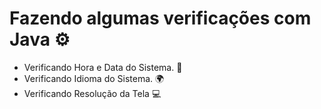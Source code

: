 # Fazendo algumas verificações com Java :gear:

- Verificando Hora e Data do Sistema.  :date:
- Verificando Idioma do Sistema. :earth_africa:
- Verificando Resolução da Tela :computer:

